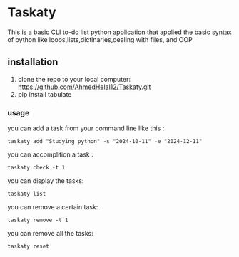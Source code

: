 
# Taskaty

This is a basic CLI to-do list python application that applied the basic syntax of python like loops,lists,dictinaries,dealing with files, and OOP

## installation
1. clone the repo to your local computer: https://github.com/AhmedHelal12/Taskaty.git   
2. pip install tabulate   

### usage

you can add a task from your command line like this :

    taskaty add "Studying python" -s "2024-10-11" -e "2024-12-11"     

you can accomplition a task :    

    taskaty check -t 1   

you can display the tasks:  

    taskaty list    

you can remove a certain task:   

    taskaty remove -t 1   

you can remove all the tasks:    

    taskaty reset  




